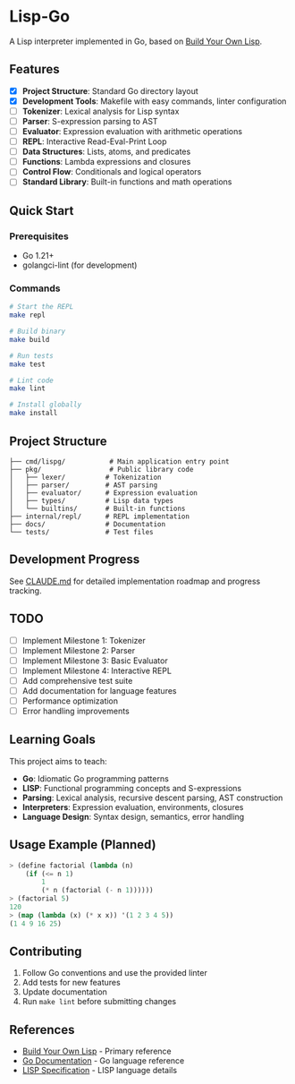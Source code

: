 # Lisp-Go

A Lisp interpreter implemented in Go, based on [Build Your Own Lisp](https://buildyourownlisp.com/contents).

## Features

- [x] **Project Structure**: Standard Go directory layout
- [x] **Development Tools**: Makefile with easy commands, linter configuration
- [ ] **Tokenizer**: Lexical analysis for Lisp syntax
- [ ] **Parser**: S-expression parsing to AST
- [ ] **Evaluator**: Expression evaluation with arithmetic operations
- [ ] **REPL**: Interactive Read-Eval-Print Loop
- [ ] **Data Structures**: Lists, atoms, and predicates
- [ ] **Functions**: Lambda expressions and closures
- [ ] **Control Flow**: Conditionals and logical operators
- [ ] **Standard Library**: Built-in functions and math operations

## Quick Start

### Prerequisites
- Go 1.21+
- golangci-lint (for development)

### Commands

```bash
# Start the REPL
make repl

# Build binary
make build

# Run tests
make test

# Lint code
make lint

# Install globally
make install
```

## Project Structure

```
├── cmd/lispg/           # Main application entry point
├── pkg/                 # Public library code
│   ├── lexer/          # Tokenization
│   ├── parser/         # AST parsing
│   ├── evaluator/      # Expression evaluation
│   ├── types/          # Lisp data types
│   └── builtins/       # Built-in functions
├── internal/repl/      # REPL implementation
├── docs/               # Documentation
└── tests/              # Test files
```

## Development Progress

See [CLAUDE.md](./CLAUDE.md) for detailed implementation roadmap and progress tracking.

## TODO

- [ ] Implement Milestone 1: Tokenizer
- [ ] Implement Milestone 2: Parser
- [ ] Implement Milestone 3: Basic Evaluator
- [ ] Implement Milestone 4: Interactive REPL
- [ ] Add comprehensive test suite
- [ ] Add documentation for language features
- [ ] Performance optimization
- [ ] Error handling improvements

## Learning Goals

This project aims to teach:
- **Go**: Idiomatic Go programming patterns
- **LISP**: Functional programming concepts and S-expressions  
- **Parsing**: Lexical analysis, recursive descent parsing, AST construction
- **Interpreters**: Expression evaluation, environments, closures
- **Language Design**: Syntax design, semantics, error handling

## Usage Example (Planned)

```lisp
> (define factorial (lambda (n) 
    (if (<= n 1) 
        1 
        (* n (factorial (- n 1))))))
> (factorial 5)
120
> (map (lambda (x) (* x x)) '(1 2 3 4 5))
(1 4 9 16 25)
```

## Contributing

1. Follow Go conventions and use the provided linter
2. Add tests for new features
3. Update documentation
4. Run `make lint` before submitting changes

## References

- [Build Your Own Lisp](https://buildyourownlisp.com/contents) - Primary reference
- [Go Documentation](https://golang.org/doc/) - Go language reference
- [LISP Specification](http://www.lispworks.com/documentation/) - LISP language details